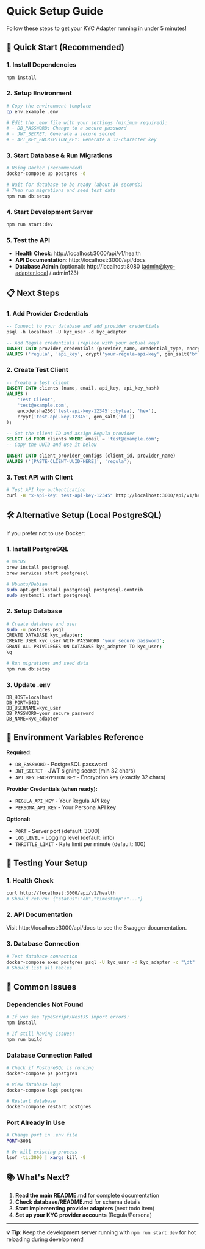 # Quick Setup Guide

Follow these steps to get your KYC Adapter running in under 5 minutes!

## 🚀 Quick Start (Recommended)

### 1. Install Dependencies
```bash
npm install
```

### 2. Setup Environment
```bash
# Copy the environment template
cp env.example .env

# Edit the .env file with your settings (minimum required):
# - DB_PASSWORD: Change to a secure password
# - JWT_SECRET: Generate a secure secret
# - API_KEY_ENCRYPTION_KEY: Generate a 32-character key
```

### 3. Start Database & Run Migrations
```bash
# Using Docker (recommended)
docker-compose up postgres -d

# Wait for database to be ready (about 10 seconds)
# Then run migrations and seed test data
npm run db:setup
```

### 4. Start Development Server
```bash
npm run start:dev
```

### 5. Test the API
- **Health Check**: http://localhost:3000/api/v1/health
- **API Documentation**: http://localhost:3000/api/docs
- **Database Admin** (optional): http://localhost:8080 (admin@kyc-adapter.local / admin123)

## 📋 Next Steps

### 1. Add Provider Credentials
```sql
-- Connect to your database and add provider credentials
psql -h localhost -U kyc_user -d kyc_adapter

-- Add Regula credentials (replace with your actual key)
INSERT INTO provider_credentials (provider_name, credential_type, encrypted_value) 
VALUES ('regula', 'api_key', crypt('your-regula-api-key', gen_salt('bf')));
```

### 2. Create Test Client
```sql
-- Create a test client
INSERT INTO clients (name, email, api_key, api_key_hash) 
VALUES (
    'Test Client',
    'test@example.com',
    encode(sha256('test-api-key-12345'::bytea), 'hex'),
    crypt('test-api-key-12345', gen_salt('bf'))
);

-- Get the client ID and assign Regula provider
SELECT id FROM clients WHERE email = 'test@example.com';
-- Copy the UUID and use it below

INSERT INTO client_provider_configs (client_id, provider_name) 
VALUES ('[PASTE-CLIENT-UUID-HERE]', 'regula');
```

### 3. Test API with Client
```bash
# Test API key authentication
curl -H "x-api-key: test-api-key-12345" http://localhost:3000/api/v1/health
```

## 🛠️ Alternative Setup (Local PostgreSQL)

If you prefer not to use Docker:

### 1. Install PostgreSQL
```bash
# macOS
brew install postgresql
brew services start postgresql

# Ubuntu/Debian
sudo apt-get install postgresql postgresql-contrib
sudo systemctl start postgresql
```

### 2. Setup Database
```bash
# Create database and user
sudo -u postgres psql
CREATE DATABASE kyc_adapter;
CREATE USER kyc_user WITH PASSWORD 'your_secure_password';
GRANT ALL PRIVILEGES ON DATABASE kyc_adapter TO kyc_user;
\q

# Run migrations and seed data
npm run db:setup
```

### 3. Update .env
```env
DB_HOST=localhost
DB_PORT=5432
DB_USERNAME=kyc_user
DB_PASSWORD=your_secure_password
DB_NAME=kyc_adapter
```

## 🔧 Environment Variables Reference

**Required:**
- `DB_PASSWORD` - PostgreSQL password
- `JWT_SECRET` - JWT signing secret (min 32 chars)
- `API_KEY_ENCRYPTION_KEY` - Encryption key (exactly 32 chars)

**Provider Credentials (when ready):**
- `REGULA_API_KEY` - Your Regula API key
- `PERSONA_API_KEY` - Your Persona API key

**Optional:**
- `PORT` - Server port (default: 3000)
- `LOG_LEVEL` - Logging level (default: info)
- `THROTTLE_LIMIT` - Rate limit per minute (default: 100)

## 🎯 Testing Your Setup

### 1. Health Check
```bash
curl http://localhost:3000/api/v1/health
# Should return: {"status":"ok","timestamp":"..."}
```

### 2. API Documentation
Visit http://localhost:3000/api/docs to see the Swagger documentation.

### 3. Database Connection
```bash
# Test database connection
docker-compose exec postgres psql -U kyc_user -d kyc_adapter -c "\dt"
# Should list all tables
```

## 🚨 Common Issues

### Dependencies Not Found
```bash
# If you see TypeScript/NestJS import errors:
npm install

# If still having issues:
npm run build
```

### Database Connection Failed
```bash
# Check if PostgreSQL is running
docker-compose ps postgres

# View database logs
docker-compose logs postgres

# Restart database
docker-compose restart postgres
```

### Port Already in Use
```bash
# Change port in .env file
PORT=3001

# Or kill existing process
lsof -ti:3000 | xargs kill -9
```

## 📚 What's Next?

1. **Read the main README.md** for complete documentation
2. **Check database/README.md** for schema details
3. **Start implementing provider adapters** (next todo item)
4. **Set up your KYC provider accounts** (Regula/Persona)

---

**💡 Tip**: Keep the development server running with `npm run start:dev` for hot reloading during development! 